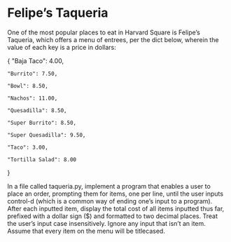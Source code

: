 # Felipe’s Taqueria

One of the most popular places to eat in Harvard Square is Felipe’s Taqueria, which offers a menu of entrees, per the dict below, wherein the value of each key is a price in dollars:

{   "Baja Taco": 4.00,
    
    "Burrito": 7.50,
    
    "Bowl": 8.50,
    
    "Nachos": 11.00,
    
    "Quesadilla": 8.50,
    
    "Super Burrito": 8.50,
    
    "Super Quesadilla": 9.50,
    
    "Taco": 3.00,
    
    "Tortilla Salad": 8.00
}

In a file called taqueria.py, implement a program that enables a user to place an order, prompting them for items, one per line, until the user inputs control-d (which is a common way of ending one’s input to a program). After each inputted item, display the total cost of all items inputted thus far, prefixed with a dollar sign ($) and formatted to two decimal places. Treat the user’s input case insensitively. Ignore any input that isn’t an item. Assume that every item on the menu will be titlecased.
